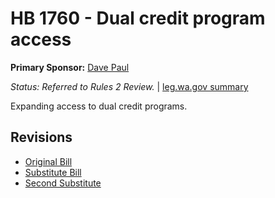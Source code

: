 # HB 1760 - Dual credit program access
**Primary Sponsor:** [Dave Paul](/person/leg/paul_da.md)

*Status: Referred to Rules 2 Review.* | [leg.wa.gov summary](https://app.leg.wa.gov/billsummary?BillNumber=1760&Year=2021)

Expanding access to dual credit programs.

## Revisions
* [Original Bill](1/)
* [Substitute Bill](S/)
* [Second Substitute](S2/)